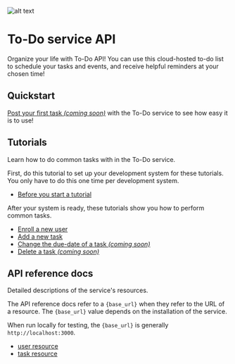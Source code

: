 ![alt text](https://www.dropbox.com/scl/fi/pcfd41v6eaqpmbsyv52sh/Screenshot-2024-10-25-at-7.44.45-PM.png?rlkey=axqwfpxqh82ldoj6v1hnvhsb1&st=0qpiomdy&dl=0 "Logo Title Text 1")

# To-Do service API

Organize your life with To-Do API! You can use this cloud-hosted to-do list to schedule your tasks and events, and receive helpful reminders at your chosen time!


## Quickstart

[Post your first task _(coming soon)_](#quickstart) with the To-Do service to see how easy it is to use!

## Tutorials

Learn how to do common tasks with in the To-Do service.

First, do this tutorial to set up your development system for these tutorials. You only have to do this one time per development system.

* [Before you start a tutorial](before-you-start-a-tutorial.md)

After your system is ready, these tutorials show you how to perform common tasks.

* [Enroll a new user](tutorials/enroll-a-new-user.md)
* [Add a new task](tutorials/add-a-new-task.md)
* [Change the due-date of a task _(coming soon)_](#tutorials)
* [Delete a task _(coming soon)_](#tutorials)

## API reference docs

Detailed descriptions of the service's resources.

The API reference docs refer to a `{base_url}` when they
refer to the URL of a resource. The `{base_url}` value depends
on the installation of the service.

When run locally for testing, the `{base_url}` is
generally `http://localhost:3000`.

* [user resource](api/user.md)
* [task resource](api/task.md)
